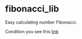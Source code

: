 # fibonacci_lib
Easy calculating number Fibonacci.

Condition you see this [link](https://github.com/netology-code/algocpp-homeworks/tree/main/2/02)
